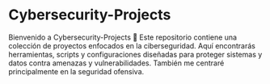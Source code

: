 # Cybersecurity-Projects
Bienvenido a Cybersecurity-Projects 🔐  Este repositorio contiene una colección de proyectos enfocados en la ciberseguridad. Aquí encontrarás herramientas, scripts y configuraciones diseñadas para proteger sistemas y datos contra amenazas y vulnerabilidades. También me centraré principalmente en la seguridad ofensiva.

